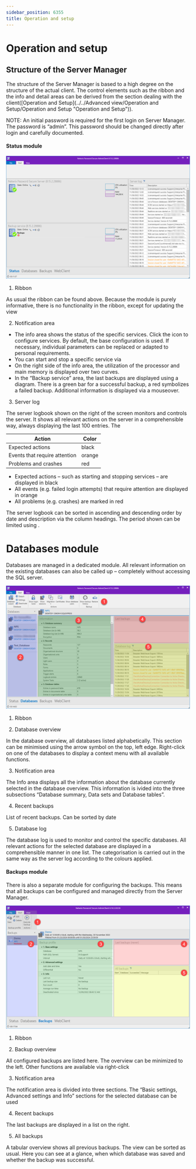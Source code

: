 ```yaml
---
sidebar_position: 6355
title: Operation and setup
---
```


# Operation and setup

## Structure of the Server Manager

The structure of the Server Manager is based to a high degree on the structure of the actual client. The control elements such as the ribbon and the info and detail areas can be derived from the section dealing with the client([Operation and Setup](../../Advanced view/Operation and Setup/Operation and Setup "Operation and Setup")).

NOTE: An initial password is required for the first login on Server Manager. The password is “admin”. This password should be changed directly after login and carefully documented.

#### Status module

![Status Admin Client](../../../../../../../static/images/PasswordSecure_9.2/Content/Resources/Images/Installation_with_parameters_248-en.png "Status Admin Client")

1. Ribbon

As usual the ribbon can be found above. Because the module is purely informative, there is no functionality in the ribbon, except for updating the view

2. Notification area

* The info area shows the status of the specific services. Click the icon to configure services. By default, the base configuration is used. If necessary, individual parameters can be replaced or adapted to personal requirements.
* You can start and stop a specific service via
* On the right side of the info area, the utilization of the processor and main memory is displayed over two curves.
* In the “Backup service” area, the last backups are displayed using a diagram. There is a green bar for a successful backup, a red symbolizes a failed backup. Additional information is displayed via a mouseover.

3. Server log

The server logbook shown on the right of the screen monitors and controls the server. It shows all relevant actions on the server in a comprehensible way, always displaying the last 100 entries. The

| Action | Color |
| --- | --- |
| Expected actions | black |
| Events that require attention | orange |
| Problems and crashes | red |

* Expected actions – such as starting and stopping services – are displayed in black
* All events (e.g. failed login attempts) that require attention are displayed in orange
* All problems (e.g. crashes) are marked in red

The server logbook can be sorted in ascending and descending order by date and description via the column headings. The period shown can be limited using .

# Databases module

Databases are managed in a dedicated module. All relevant information on the existing databases can also be called up – completely without accessing the SQL server.

![Databases Admin Client](../../../../../../../static/images/PasswordSecure_9.2/Content/Resources/Images/Installation_with_parameters_252-en.png "Databases Admin Client")

1. Ribbon

2. Database overview

In the database overview, all databases listed alphabetically. This section can be minimised using the arrow symbol on the top, left edge. Right-click on one of the databases to display a context menu with all available functions.

3. Notification area

The Info area displays all the information about the database currently selected in the database overview. This information is ivided into the three subsections “Database summary, Data sets and Database tables”.

4. Recent backups

List of recent backups. Can be sorted by date

5. Database log

The database log is used to monitor and control the specific databases. All relevant actions for the selected database are displayed in a comprehensible manner in one list. The categorisation is carried out in the same way as the server log according to the colours applied.

#### Backups module

There is also a separate module for configuring the backups. This means that all backups can be configured and managed directly from the Server Manager.

![](../../../../../../../static/images/PasswordSecure_9.2/Content/Resources/Images/backup-AC.png)

1. Ribbon

2. Backup overview

All configured backups are listed here. The overview can be minimized to the left. Other functions are available via right-click

3. Notification area

The notification area is divided into three sections. The “Basic settings, Advanced settings and Info” sections for the selected database can be used

4. Recent backups

The last backups are displayed in a list on the right.

5. All backups

A tabular overview shows all previous backups. The view can be sorted as usual. Here you can see at a glance, when which database was saved and whether the backup was successful.